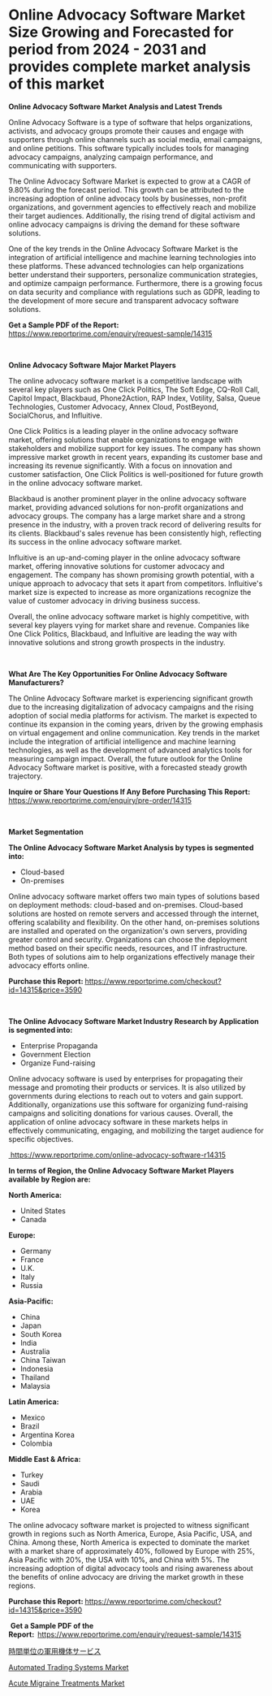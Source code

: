 <p><h1>Online Advocacy Software Market Size Growing and Forecasted for period from 2024 - 2031 and provides complete market analysis of this market</h1></p><p><strong>Online Advocacy Software Market Analysis and Latest Trends</strong></p>
<p><p>Online Advocacy Software is a type of software that helps organizations, activists, and advocacy groups promote their causes and engage with supporters through online channels such as social media, email campaigns, and online petitions. This software typically includes tools for managing advocacy campaigns, analyzing campaign performance, and communicating with supporters.</p><p>The Online Advocacy Software Market is expected to grow at a CAGR of 9.80% during the forecast period. This growth can be attributed to the increasing adoption of online advocacy tools by businesses, non-profit organizations, and government agencies to effectively reach and mobilize their target audiences. Additionally, the rising trend of digital activism and online advocacy campaigns is driving the demand for these software solutions.</p><p>One of the key trends in the Online Advocacy Software Market is the integration of artificial intelligence and machine learning technologies into these platforms. These advanced technologies can help organizations better understand their supporters, personalize communication strategies, and optimize campaign performance. Furthermore, there is a growing focus on data security and compliance with regulations such as GDPR, leading to the development of more secure and transparent advocacy software solutions.</p></p>
<p><strong>Get a Sample PDF of the Report:&nbsp;</strong> <a href="https://www.reportprime.com/enquiry/request-sample/14315">https://www.reportprime.com/enquiry/request-sample/14315</a></p>
<p>&nbsp;</p>
<p><strong>Online Advocacy Software Major Market Players</strong></p>
<p><p>The online advocacy software market is a competitive landscape with several key players such as One Click Politics, The Soft Edge, CQ-Roll Call, Capitol Impact, Blackbaud, Phone2Action, RAP Index, Votility, Salsa, Queue Technologies, Customer Advocacy, Annex Cloud, PostBeyond, SocialChorus, and Influitive.</p><p>One Click Politics is a leading player in the online advocacy software market, offering solutions that enable organizations to engage with stakeholders and mobilize support for key issues. The company has shown impressive market growth in recent years, expanding its customer base and increasing its revenue significantly. With a focus on innovation and customer satisfaction, One Click Politics is well-positioned for future growth in the online advocacy software market.</p><p>Blackbaud is another prominent player in the online advocacy software market, providing advanced solutions for non-profit organizations and advocacy groups. The company has a large market share and a strong presence in the industry, with a proven track record of delivering results for its clients. Blackbaud's sales revenue has been consistently high, reflecting its success in the online advocacy software market.</p><p>Influitive is an up-and-coming player in the online advocacy software market, offering innovative solutions for customer advocacy and engagement. The company has shown promising growth potential, with a unique approach to advocacy that sets it apart from competitors. Influitive's market size is expected to increase as more organizations recognize the value of customer advocacy in driving business success.</p><p>Overall, the online advocacy software market is highly competitive, with several key players vying for market share and revenue. Companies like One Click Politics, Blackbaud, and Influitive are leading the way with innovative solutions and strong growth prospects in the industry.</p></p>
<p>&nbsp;</p>
<p><strong>What Are The Key Opportunities For Online Advocacy Software Manufacturers?</strong></p>
<p><p>The Online Advocacy Software market is experiencing significant growth due to the increasing digitalization of advocacy campaigns and the rising adoption of social media platforms for activism. The market is expected to continue its expansion in the coming years, driven by the growing emphasis on virtual engagement and online communication. Key trends in the market include the integration of artificial intelligence and machine learning technologies, as well as the development of advanced analytics tools for measuring campaign impact. Overall, the future outlook for the Online Advocacy Software market is positive, with a forecasted steady growth trajectory.</p></p>
<p><strong>Inquire or Share Your Questions If Any Before Purchasing This Report:</strong> <a href="https://www.reportprime.com/enquiry/pre-order/14315">https://www.reportprime.com/enquiry/pre-order/14315</a></p>
<p>&nbsp;</p>
<p><strong>Market Segmentation</strong></p>
<p><strong>The Online Advocacy Software Market Analysis by types is segmented into:</strong></p>
<p><ul><li>Cloud-based</li><li>On-premises</li></ul></p>
<p><p>Online advocacy software market offers two main types of solutions based on deployment methods: cloud-based and on-premises. Cloud-based solutions are hosted on remote servers and accessed through the internet, offering scalability and flexibility. On the other hand, on-premises solutions are installed and operated on the organization's own servers, providing greater control and security. Organizations can choose the deployment method based on their specific needs, resources, and IT infrastructure. Both types of solutions aim to help organizations effectively manage their advocacy efforts online.</p></p>
<p><strong>Purchase this Report:&nbsp;</strong><a href="https://www.reportprime.com/checkout?id=14315&price=3590">https://www.reportprime.com/checkout?id=14315&price=3590</a></p>
<p>&nbsp;</p>
<p><strong>The Online Advocacy Software Market Industry Research by Application is segmented into:</strong></p>
<p><ul><li>Enterprise Propaganda</li><li>Government Election</li><li>Organize Fund-raising</li></ul></p>
<p><p>Online advocacy software is used by enterprises for propagating their message and promoting their products or services. It is also utilized by governments during elections to reach out to voters and gain support. Additionally, organizations use this software for organizing fund-raising campaigns and soliciting donations for various causes. Overall, the application of online advocacy software in these markets helps in effectively communicating, engaging, and mobilizing the target audience for specific objectives.</p></p>
<p><a href="https://www.reportprime.com/online-advocacy-software-r14315">&nbsp;https://www.reportprime.com/online-advocacy-software-r14315</a></p>
<p><strong>In terms of Region, the Online Advocacy Software Market Players available by Region are:</strong></p>
<p>
    <p> <strong> North America: </strong>
        <ul>
            <li>United States</li>
            <li>Canada</li>
        </ul>
        </p> 
    <p> <strong> Europe: </strong>
        <ul>
            <li>Germany</li>
            <li>France</li>
            <li>U.K.</li>
            <li>Italy</li>
            <li>Russia</li>
        </ul>
        </p> 
    <p> <strong> Asia-Pacific: </strong>
        <ul>
            <li>China</li>
            <li>Japan</li>
            <li>South Korea</li>
            <li>India</li>
            <li>Australia</li>
            <li>China Taiwan</li>
            <li>Indonesia</li>
            <li>Thailand</li>
            <li>Malaysia</li>
        </ul>
        </p> 
    <p> <strong> Latin America: </strong>
        <ul>
            <li>Mexico</li>
            <li>Brazil</li>
            <li>Argentina Korea</li>
            <li>Colombia</li>
        </ul>
        </p> 
    <p> <strong> Middle East & Africa: </strong>
        <ul>
            <li>Turkey</li>
            <li>Saudi</li>
            <li>Arabia</li>
            <li>UAE</li>
            <li>Korea</li>
        </ul>
    </p>
    </p>
<p><p>The online advocacy software market is projected to witness significant growth in regions such as North America, Europe, Asia Pacific, USA, and China. Among these, North America is expected to dominate the market with a market share of approximately 40%, followed by Europe with 25%, Asia Pacific with 20%, the USA with 10%, and China with 5%. The increasing adoption of digital advocacy tools and rising awareness about the benefits of online advocacy are driving the market growth in these regions.</p></p>
<p><strong>Purchase this Report: </strong><a href="https://www.reportprime.com/checkout?id=14315&price=3590">https://www.reportprime.com/checkout?id=14315&price=3590</a></p>
<p>&nbsp;<strong>Get a Sample PDF of the Report:&nbsp;&nbsp;</strong><a href="https://www.reportprime.com/enquiry/request-sample/14315">https://www.reportprime.com/enquiry/request-sample/14315</a></p>
<p><strong></strong></p>
<p><p><a href="https://github.com/BrionnaBoyle/Market-Research-Report-List-1/blob/main/297973780890.md">時間単位の軍用機体サービス</a></p><p><a href="https://github.com/susanjprice2023/Market-Research-Report-List-1/blob/main/automated-trading-systems-market.md">Automated Trading Systems Market</a></p><p><a href="https://github.com/ElmoRunolfsson2023/Market-Research-Report-List-1/blob/main/acute-migraine-treatments-market.md">Acute Migraine Treatments Market</a></p></p>